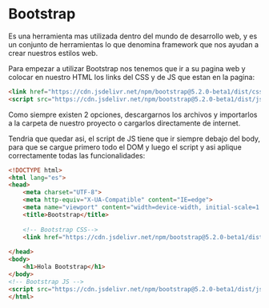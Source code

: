 # Bootstrap

Es una herramienta mas utilizada dentro del mundo de desarrollo web, y es un conjunto de herramientas lo que denomina framework que nos ayudan a crear nuestros estilos web. 

Para empezar a utilizar Bootstrap nos tenemos que ir a su pagina web y colocar en nuestro HTML los links del CSS y de JS que estan en la pagina: 

```html
<link href="https://cdn.jsdelivr.net/npm/bootstrap@5.2.0-beta1/dist/css/bootstrap.min.css" rel="stylesheet" integrity="sha384-0evHe/X+R7YkIZDRvuzKMRqM+OrBnVFBL6DOitfPri4tjfHxaWutUpFmBp4vmVor" crossorigin="anonymous">
<script src="https://cdn.jsdelivr.net/npm/bootstrap@5.2.0-beta1/dist/js/bootstrap.bundle.min.js" integrity="sha384-pprn3073KE6tl6bjs2QrFaJGz5/SUsLqktiwsUTF55Jfv3qYSDhgCecCxMW52nD2" crossorigin="anonymous"></script>
```
Como siempre existen 2 opciones, descargarnos los archivos y importarlos a la carpeta de nuestro proyecto o cargarlos directamente de internet. 

Tendria que quedar asi, el script de JS tiene que ir siempre debajo del body, para que se cargue primero todo el DOM y luego el script y asi aplique correctamente todas las funcionalidades:

```html
<!DOCTYPE html>
<html lang="es">
<head>
    <meta charset="UTF-8">
    <meta http-equiv="X-UA-Compatible" content="IE=edge">
    <meta name="viewport" content="width=device-width, initial-scale=1.0">
    <title>Bootstrap</title>
    
    <!-- Bootstrap CSS-->
    <link href="https://cdn.jsdelivr.net/npm/bootstrap@5.2.0-beta1/dist/css/bootstrap.min.css" rel="stylesheet" integrity="sha384-0evHe/X+R7YkIZDRvuzKMRqM+OrBnVFBL6DOitfPri4tjfHxaWutUpFmBp4vmVor" crossorigin="anonymous">
    
</head>
<body>
    <h1>Hola Bootstrap</h1>
</body>
<!-- Bootstrap JS -->
<script src="https://cdn.jsdelivr.net/npm/bootstrap@5.2.0-beta1/dist/js/bootstrap.bundle.min.js" integrity="sha384-pprn3073KE6tl6bjs2QrFaJGz5/SUsLqktiwsUTF55Jfv3qYSDhgCecCxMW52nD2" crossorigin="anonymous"></script>
</html>
```
